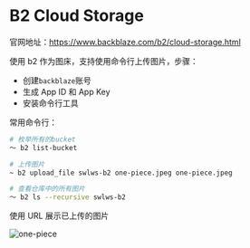 # B2 Cloud Storage

官网地址：https://www.backblaze.com/b2/cloud-storage.html

使用 b2 作为图床，支持使用命令行上传图片，步骤：

- 创建`backblaze`账号
- 生成 App ID 和 App Key
- 安装命令行工具

常用命令行：

```bash
# 枚举所有的bucket
～ b2 list-bucket

# 上传图片
~ b2 upload_file swlws-b2 one-piece.jpeg one-piece.jpeg

# 查看仓库中的所有图片
～ b2 ls --recursive swlws-b2
```

使用 URL 展示已上传的图片

![one-piece](https://cdn.swlwsflow.tk/file/swlws-b2/one-piece.jpeg)
